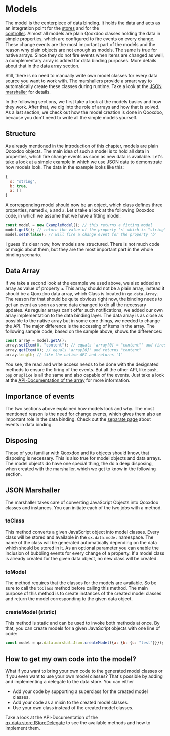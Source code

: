 # Models

The model is the centerpiece of data binding. It holds the data and acts as an
integration point for the [stores](stores.md) and for the  
[controller](controller.md). Almost all models are plain Qooxdoo classes holding
the data in simple properties, which are configured to fire events on every
change. These change events are the most important part of the models and the
reason why plain objects are not enough as models. The same is true for
native arrays. Since they do not fire events when items are changed as
well, a complementary array is added for data binding purposes. More details
about that in the [data array](#data-array) section.

Still, there is no need to manually write own model classes for every data
source you want to work with. The marshallers provide a smart way to
automatically create these classes during runtime. Take a look at the
[JSON marshaller](#json-marshaller) for details.

In the following sections, we first take a look at the models basics and how
they work. After that, we dig into the role of arrays and how that is solved. As
a last section, we check out how the model creation is done in Qooxdoo, because
you don't need to write all the simple models yourself.

## Structure

As already mentioned in the introduction of this chapter, models are plain
Qooxdoo objects. The main idea of such a model is to hold all data in
properties, which fire change events as soon as new data is available. Let's take
a look at a simple example in which we use JSON data to demonstrate how models
look. The data in the example looks like this:

```javascript
{
  s: "string",
  b: true,
  a: []
}
```

A corresponding model should now be an object, which class defines three
properties, named `s`, `b` and `a`. Let's take a look at the following Qooxdoo
code, in which we assume that we have a fitting model:

```javascript
const model = new ExampleModel(); // this returns a fitting model
model.getS(); // return the value of the property 's' which is "string"
model.setB(false); // will fire a change event for the property 'b'
```

I guess it's clear now, how models are structured. There is not much code or
magic about them, but they are the most important part in the whole binding
scenario.

## Data Array

If we take a second look at the example we used above, we also added an array as
value of property `a`. This array should not be a plain array, instead it
should be a Qooxdoo data array, which Class is located in `qx.data.Array`. The
reason for that should be quite obvious right now, the binding needs to get an
event as soon as some data changed to do all the necessary updates. As regular
arrays can't offer such notifications, we added our own array implementation to
the data binding layer. The data array is as close as possible to the native
array but in some core things, we needed to change the API. The major difference
is the accessing of items in the array. The following sample code, based on the
sample above, shows the differences:

```javascript
const array = model.getA();
array.setItem(0, "content"); // equals 'array[0] = "content"' and fires a change event
array.getItem(0); // equals 'array[0]' and returns "content"
array.length; // like the native API and returns '1'
```

You see, the read and write access needs to be done with the designated methods
to ensure the firing of the events. But all the other API, like `push`, `pop` or
`splice` is all the same and also capable of the events. Just take a look at the
[API-Documentation of the array](apps://apiviewer/#qx.data.Array) for more
information.

## Importance of events

The two sections above explained how models look and why. The most mentioned
reason is the need for change events, which gives them also an important role in
the data binding. Check out the [separate page](data_binding.md#events) about events in data binding.

## Disposing

Those of you familiar with Qooxdoo and its objects should know, that disposing
is necessary. This is also true for model objects and data arrays. The model
objects do have one special thing, the do a deep disposing, when created with
the marshaller, which we get to know in the following section.

## JSON Marshaller

The marshaller takes care of converting JavaScript Objects into Qooxdoo classes
and instances. You can initiate each of the two jobs with a method.

### toClass

This method converts a given JavaScript object into model classes. Every class
will be stored and available in the `qx.data.model` namespace. The name of the
class will be generated automatically depending on the data which should be
stored in it. As an optional parameter you can enable the inclusion of bubbling
events for every change of a property. If a model class is already created for
the given data object, no new class will be created.

### toModel

The method requires that the classes for the models are available. So be sure to
call the `toClass` method before calling this method. The main purpose of this
method is to create instances of the created model classes and return the model
corresponding to the given data object.

### createModel (static)

This method is static and can be used to invoke both methods at once. By that,
you can create models for a given JavaScript objects with one line of code:

```javascript
const model = qx.data.marshal.Json.createModel({a: {b: {c: "test"}}});
```

## How to get my own code into the model?

What if you want to bring your own code to the generated model classes or if
you even want to use your own model classes? That's possible by adding and
implementing a delegate to the data store. You can either

- Add your code by supporting a superclass for the created model classes.
- Add your code as a mixin to the created model classes.
- Use your own class instead of the created model classes.

Take a look at the API-Documentation of the  
[qx.data.store.IStoreDelegate](apps:/apiviewer/#qx.data.store.IStoreDelegate) to
see the available methods and how to implement them.
